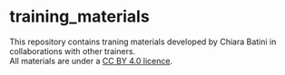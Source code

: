 # training_materials  

This repository contains traning materials developed by Chiara Batini in collaborations with other trainers.  
All materials are under a [CC BY 4.0 licence](https://creativecommons.org/licenses/by/4.0/).  
